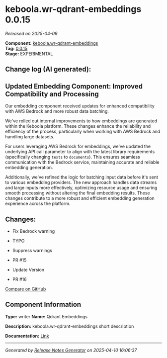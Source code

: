 #  keboola.wr-qdrant-embeddings 0.0.15

_Released on 2025-04-09_

**Component:** [keboola.wr-qdrant-embeddings](https://github.com/keboola/component-embeddings-v2)  
**Tag:** [0.0.15](https://github.com/keboola/component-embeddings-v2/releases/tag/0.0.15)  
**Stage:** EXPERIMENTAL


## Change log (AI generated):
## Updated Embedding Component: Improved Compatibility and Processing
Our embedding component received updates for enhanced compatibility with AWS Bedrock and more robust data batching.

We've rolled out internal improvements to how embeddings are generated within the Keboola platform. These changes enhance the reliability and efficiency of the process, particularly when working with AWS Bedrock and handling large datasets.

For users leveraging AWS Bedrock for embeddings, we've updated the underlying API call parameter to align with the latest library requirements (specifically changing `texts` to `documents`). This ensures seamless communication with the Bedrock service, maintaining accurate and reliable embedding generation.

Additionally, we've refined the logic for batching input data before it's sent to various embedding providers. The new approach handles data streams and large inputs more effectively, optimizing resource usage and ensuring smooth processing without altering the final embedding results. These changes contribute to a more robust and efficient embedding generation experience across the platform.



## Changes:



- Fix Bedrock warning 




- TYPO 




- Suppress warnings 










- PR #15 




- Update Version 




- PR #16 



[Compare on GitHub](https://github.com/keboola/component-embeddings-v2/compare/0.0.14...0.0.15)



## Component Information
**Type:** writer
**Name:** Qdrant Embeddings

**Description:** keboola.wr-qdrant-embeddings short description


**Documentation:** [Link](https://github.com/keboola/component-embeddings-v2/blob/master/README.md)



---
_Generated by [Release Notes Generator](https://github.com/keboola/release-notes-generator)
on 2025-04-10 16:06:37_